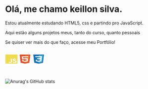 <!--Apresentação -->
<h1>Olá, me chamo keillon silva.</h1>
<p>Estou atualmente estudando HTML5, css e partindo pro JavaScript.</p>
<p>Aqui estão alguns projetos meus, tanto do curso, quanto pessoais</p>
<p>Se quiser ver mais do que faço, acesse meu Portfólio!</p>

<!--Stacks-->
<div style="display: inline_block"><br>
  <img align="center" alt="Rafa-Js" height="30" width="40" src="https://raw.githubusercontent.com/devicons/devicon/master/icons/javascript/javascript-plain.svg">
  <img align="center" alt="Rafa-HTML" height="30" width="40" src="https://raw.githubusercontent.com/devicons/devicon/master/icons/html5/html5-original.svg">
  <img align="center" alt="Rafa-CSS" height="30" width="40" src="https://raw.githubusercontent.com/devicons/devicon/master/icons/css3/css3-original.svg">
</div>

<br></br>
![Anurag's GitHub stats](https://github-readme-stats.vercel.app/api?username=keillon&show_icons=true&theme=radical)
